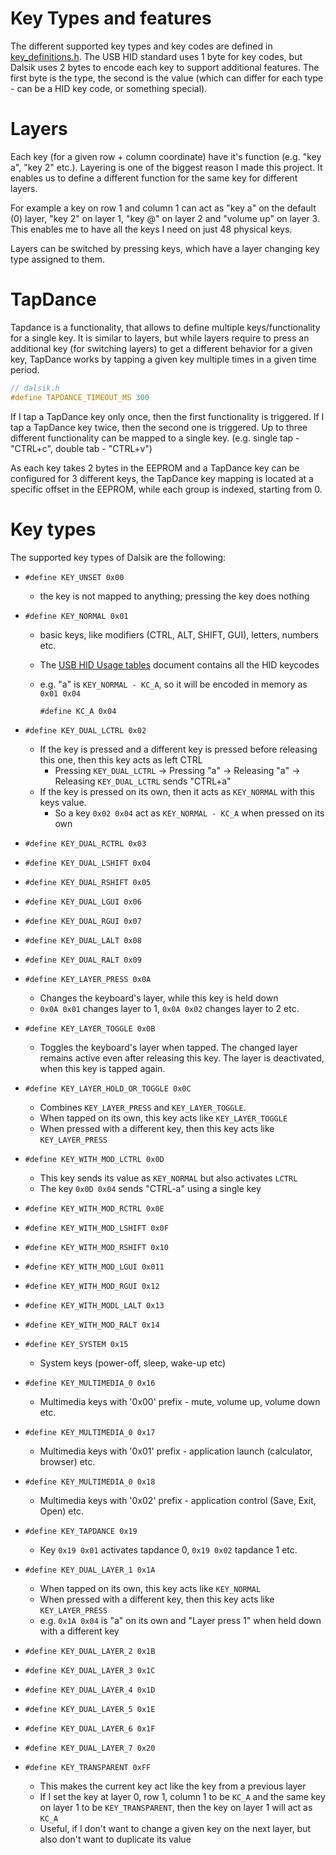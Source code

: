 # Key Types and features

The different supported key types and key codes are defined in [key_definitions.h](https://github.com/DavsX/dalsik/blob/master/key_definitions.h). The USB HID standard uses 1 byte for key codes, but Dalsik uses 2 bytes to encode each key to support additional features. The first byte is the type, the second is the value (which can differ for each type - can be a HID key code, or something special).

# Layers

Each key (for a given row + column coordinate) have it's function (e.g. "key a", "key 2" etc.). Layering is one of the biggest reason I made this project. It enables us to define a different function for the same key for different layers.

For example a key on row 1 and column 1 can act as "key a" on the default (0) layer, "key 2" on layer 1, "key @" on layer 2 and "volume up" on layer 3. This enables me to have all the keys I need on just 48 physical keys.

Layers can be switched by pressing keys, which have a layer changing key type assigned to them.

# TapDance

Tapdance is a functionality, that allows to define multiple keys/functionality for a single key. It is similar to layers, but while layers require to press an additional key (for switching layers) to get a different behavior for a given key, TapDance works by tapping a given key multiple times in a given time period.

```c++
// dalsik.h
#define TAPDANCE_TIMEOUT_MS 300
```

If I tap a TapDance key only once, then the first functionality is triggered. If I tap a TapDance key twice, then the second one is triggered. Up to three different functionality can be mapped to a single key. (e.g. single tap - "CTRL+c", double tab - "CTRL+v")

As each key takes 2 bytes in the EEPROM and a TapDance key can be configured for 3 different keys, the TapDance key mapping is located at a specific offset in the EEPROM, while each group is indexed, starting from 0.

# Key types

The supported key types of Dalsik are the following:

* `#define KEY_UNSET 0x00`

  * the key is not mapped to anything; pressing the key does nothing

* `#define KEY_NORMAL 0x01`

  * basic keys, like modifiers (CTRL, ALT, SHIFT, GUI), letters, numbers etc.

  * The [USB HID Usage tables](http://www.usb.org/developers/hidpage/Hut1_12v2.pdf) document contains all the HID keycodes

  * e.g. "a" is `KEY_NORMAL - KC_A`, so it will be encoded in memory as `0x01 0x04`

    ```
    #define KC_A 0x04
    ```

* `#define KEY_DUAL_LCTRL 0x02`

  * If the key is pressed and a different key is pressed before releasing this one, then this key acts as left CTRL
    * Pressing `KEY_DUAL_LCTRL` -> Pressing "a" -> Releasing "a" -> Releasing  `KEY_DUAL_LCTRL` sends "CTRL+a"
  * If the key is pressed on its own, then it acts as `KEY_NORMAL` with this keys value.
    * So a key `0x02 0x04` act as `KEY_NORMAL - KC_A` when pressed on its own

* `#define KEY_DUAL_RCTRL 0x03`

* `#define KEY_DUAL_LSHIFT 0x04`

* `#define KEY_DUAL_RSHIFT 0x05`

* `#define KEY_DUAL_LGUI 0x06`

* `#define KEY_DUAL_RGUI 0x07`

* `#define KEY_DUAL_LALT 0x08`

* `#define KEY_DUAL_RALT 0x09`

* `#define KEY_LAYER_PRESS 0x0A`

  * Changes the keyboard's layer, while this key is held down
  * `0x0A 0x01` changes layer to 1, `0x0A 0x02` changes layer to 2 etc.

* `#define KEY_LAYER_TOGGLE 0x0B`

  * Toggles the keyboard's layer when tapped. The changed layer remains active even after releasing this key. The layer is deactivated, when this key is tapped again.

* `#define KEY_LAYER_HOLD_OR_TOGGLE 0x0C`

  * Combines `KEY_LAYER_PRESS` and `KEY_LAYER_TOGGLE`.
  * When tapped on its own, this key acts like `KEY_LAYER_TOGGLE`
  * When pressed with a different key, then this key acts like `KEY_LAYER_PRESS`

* `#define KEY_WITH_MOD_LCTRL 0x0D`

  * This key sends its value as `KEY_NORMAL` but also activates `LCTRL`
  * The key `0x0D 0x04` sends "CTRL-a" using a single key

* `#define KEY_WITH_MOD_RCTRL 0x0E`

* `#define KEY_WITH_MOD_LSHIFT 0x0F`

* `#define KEY_WITH_MOD_RSHIFT 0x10`

* `#define KEY_WITH_MOD_LGUI 0x011`

* `#define KEY_WITH_MOD_RGUI 0x12`

* `#define KEY_WITH_MODL_LALT 0x13`

* `#define KEY_WITH_MOD_RALT 0x14`

* `#define KEY_SYSTEM 0x15`

  * System keys (power-off, sleep, wake-up etc)

* `#define KEY_MULTIMEDIA_0 0x16`

  * Multimedia keys with '0x00' prefix - mute, volume up, volume down etc.

* `#define KEY_MULTIMEDIA_0 0x17`

  * Multimedia keys with '0x01' prefix - application launch (calculator, browser) etc.

* `#define KEY_MULTIMEDIA_0 0x18`

  * Multimedia keys with '0x02' prefix - application control (Save, Exit, Open) etc.

* `#define KEY_TAPDANCE 0x19`

  * Key `0x19 0x01` activates tapdance 0, `0x19 0x02` tapdance 1 etc.

* `#define KEY_DUAL_LAYER_1 0x1A`

  * When tapped on its own, this key acts like `KEY_NORMAL`
  * When pressed with a different key, then this key acts like `KEY_LAYER_PRESS`
  * e.g. `0x1A 0x04` is "a" on its own and "Layer press 1" when held down with a different key

* `#define KEY_DUAL_LAYER_2 0x1B`

* `#define KEY_DUAL_LAYER_3 0x1C`

* `#define KEY_DUAL_LAYER_4 0x1D`

* `#define KEY_DUAL_LAYER_5 0x1E`

* `#define KEY_DUAL_LAYER_6 0x1F`

* `#define KEY_DUAL_LAYER_7 0x20`

* `#define KEY_TRANSPARENT 0xFF`

  * This makes the current key act like the key from a previous layer
  * If I set the key at layer 0, row 1, column 1 to be `KC_A` and the same key on layer 1 to be `KEY_TRANSPARENT`, then the key on layer 1 will act as `KC_A`
  * Useful, if I don't want to change a given key on the next layer, but also don't want to duplicate its value

